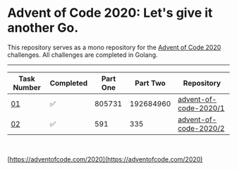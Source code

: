 # Advent of Code 2020: Let's give it another Go.

This repository serves as a mono repository for the [Advent of Code 2020](https://adventofcode.com/2020) challenges. All challenges are completed in Golang.


---

<!--✅ ❌ -->

| Task Number | Completed | Part One | Part Two | Repository |
|-------------|-----------|-|--|--------|
| [01](https://adventofcode.com/2020/day/1) | ✅ | 805731 | 192684960 | [advent-of-code-2020/1](https://github.com/n0rrman/advent-of-code-2020/tree/main/01) |
| [02](https://adventofcode.com/2020/day/2) | ✅ | 591 | 335 | [advent-of-code-2020/2](https://github.com/n0rrman/advent-of-code-2020/tree/main/02) |

&nbsp;

[https://adventofcode.com/2020](https://adventofcode.com/2020)
